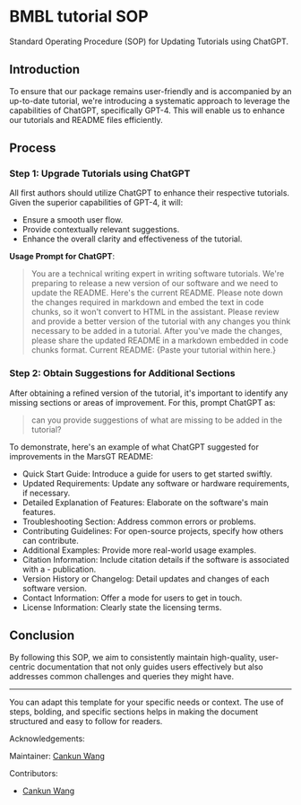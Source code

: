 # BMBL tutorial SOP

Standard Operating Procedure (SOP) for Updating Tutorials using ChatGPT.

## Introduction

To ensure that our package remains user-friendly and is accompanied by an up-to-date tutorial, we're introducing a systematic approach to leverage the capabilities of ChatGPT, specifically GPT-4. This will enable us to enhance our tutorials and README files efficiently.

## Process

### Step 1: Upgrade Tutorials using ChatGPT

All first authors should utilize ChatGPT to enhance their respective tutorials. Given the superior capabilities of GPT-4, it will:

- Ensure a smooth user flow.
- Provide contextually relevant suggestions.
- Enhance the overall clarity and effectiveness of the tutorial.

**Usage Prompt for ChatGPT**:

> You are a technical writing expert in writing software tutorials. We're preparing to release a new version of our software and we need to update the README. Here's the current README. Please note down the changes required in markdown and embed the text in code chunks, so it won't convert to HTML in the assistant. Please review and provide a better version of the tutorial with any changes you think necessary to be added in a tutorial. After you've made the changes, please share the updated README in a markdown embedded in code chunks format.
Current README:
{Paste your tutorial within here.}


### Step 2: Obtain Suggestions for Additional Sections

After obtaining a refined version of the tutorial, it's important to identify any missing sections or areas of improvement. For this, prompt ChatGPT as:

>can you provide suggestions of what are missing to be added in the tutorial?


To demonstrate, here's an example of what ChatGPT suggested for improvements in the MarsGT README:

- Quick Start Guide: Introduce a guide for users to get started swiftly.
- Updated Requirements: Update any software or hardware requirements, if necessary.
- Detailed Explanation of Features: Elaborate on the software's main features.
- Troubleshooting Section: Address common errors or problems.
- Contributing Guidelines: For open-source projects, specify how others can contribute.
- Additional Examples: Provide more real-world usage examples.
- Citation Information: Include citation details if the software is associated with a - publication.
- Version History or Changelog: Detail updates and changes of each software version.
- Contact Information: Offer a mode for users to get in touch.
- License Information: Clearly state the licensing terms.

## Conclusion

By following this SOP, we aim to consistently maintain high-quality, user-centric documentation that not only guides users effectively but also addresses common challenges and queries they might have.


---

You can adapt this template for your specific needs or context. The use of steps, bolding, and specific sections helps in making the document structured and easy to follow for readers.

Acknowledgements: 

Maintainer: [Cankun Wang](https://github.com/Wang-Cankun)

Contributors:

- [Cankun Wang](https://github.com/Wang-Cankun)